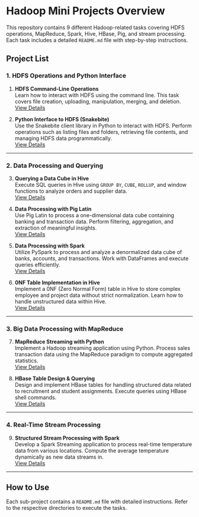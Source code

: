 # Hadoop Mini Projects Overview

This repository contains 9 different Hadoop-related tasks covering HDFS operations, MapReduce, Spark, Hive, HBase, Pig, and stream processing. Each task includes a detailed `README.md` file with step-by-step instructions.

## Project List

### **1. HDFS Operations and Python Interface**

1. **HDFS Command-Line Operations**  
   Learn how to interact with HDFS using the command line. This task covers file creation, uploading, manipulation, merging, and deletion.  
   [View Details](./Command%20Line%20Interface%20to%20HDFS/)

2. **Python Interface to HDFS (Snakebite)**  
   Use the Snakebite client library in Python to interact with HDFS. Perform operations such as listing files and folders, retrieving file contents, and managing HDFS data programmatically.  
   [View Details](./Python%20Interface%20to%20HDFS/)

---

### **2. Data Processing and Querying**

3. **Querying a Data Cube in Hive**  
   Execute SQL queries in Hive using `GROUP BY`, `CUBE`, `ROLLUP`, and window functions to analyze orders and supplier data.  
   [View Details](./Querying%20a%20Data%20Cube/)

4. **Data Processing with Pig Latin**  
   Use Pig Latin to process a one-dimensional data cube containing banking and transaction data. Perform filtering, aggregation, and extraction of meaningful insights.  
   [View Details](./Data%20processing%20with%20Pig%20Latin/)

5. **Data Processing with Spark**  
   Utilize PySpark to process and analyze a denormalized data cube of banks, accounts, and transactions. Work with DataFrames and execute queries efficiently.  
   [View Details](./Data%20processing%20with%20Spark/)

6. **0NF Table Implementation in Hive**  
   Implement a 0NF (Zero Normal Form) table in Hive to store complex employee and project data without strict normalization. Learn how to handle unstructured data within Hive.  
   [View Details](./Implementation%20of%200NF%20table%20in%20Hive/)

---

### **3. Big Data Processing with MapReduce**

7. **MapReduce Streaming with Python**  
   Implement a Hadoop streaming application using Python. Process sales transaction data using the MapReduce paradigm to compute aggregated statistics.  
   [View Details](./MapReduce%20streaming%20with%20Python/)

8. **HBase Table Design & Querying**  
   Design and implement HBase tables for handling structured data related to recruitment and student assignments. Execute queries using HBase shell commands.  
   [View Details](./HBase%20Table%20Design%20and%20Querying/)

---

### **4. Real-Time Stream Processing**

9. **Structured Stream Processing with Spark**  
   Develop a Spark Streaming application to process real-time temperature data from various locations. Compute the average temperature dynamically as new data streams in.  
   [View Details](./Structured%20stream%20processing%20with%20Spark/)

---

## How to Use

Each sub-project contains a `README.md` file with detailed instructions. Refer to the respective directories to execute the tasks.
